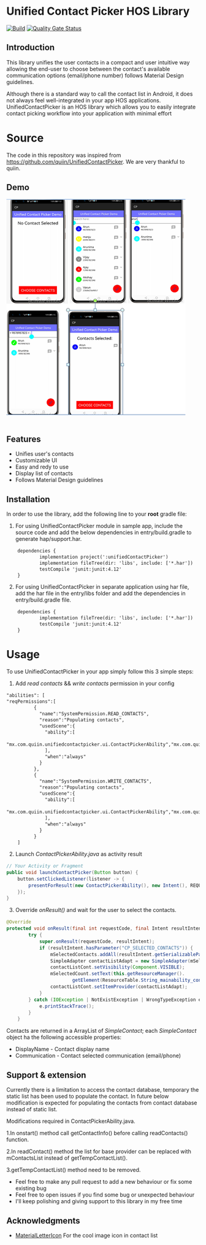 # Unified Contact Picker HOS Library

[![Build](https://github.com/HUSSAINKMM/UnifiedContactPicker/actions/workflows/main.yml/badge.svg)](https://github.com/HUSSAINKMM/UnifiedContactPicker/actions/workflows/main.yml)
[![Quality Gate Status](https://sonarcloud.io/api/project_badges/measure?project=applibgroup_UnifiedContactPicker&metric=alert_status)](https://sonarcloud.io/dashboard?id=applibgroup_UnifiedContactPicker)

## Introduction

This library unifies the user contacts in a compact and user intuitive way allowing the end-user to choose between the contact's available communication options (email/phone number) follows Material Design guidelines.

Although there is a standard way to call the contact list in Android, it does not always feel well-integrated in your app
HOS applications.
UnifiedContactPicker is an HOS library which allows you to easily integrate contact picking workflow into your application with minimal effort

# Source

The code in this repository was inspired from  https://github.com/quiin/UnifiedContactPicker. We are very thankful to quiin.

## Demo

![Layout_ability_main](Images/UnifiedContactPickerMainPage.png)
&nbsp;&nbsp;&nbsp;&nbsp;&nbsp;&nbsp;&nbsp;&nbsp;&nbsp;&nbsp;&nbsp;&nbsp;&nbsp;&nbsp;&nbsp;&nbsp;


## Features

* Unifies user's contacts
* Customizable UI
* Easy and redy to use
* Display list of contacts
* Follows Material Design guidelines

## Installation

In order to use the library, add the following line to your **root** gradle file:

1. For using UnifiedContactPicker module in sample app, include the source code and add the below dependencies in entry/build.gradle to generate hap/support.har.
```
	dependencies {
            implementation project(':unifiedContactPicker')
            implementation fileTree(dir: 'libs', include: ['*.har'])
            testCompile 'junit:junit:4.12'
	}
```
2. For using UnifiedContactPicker in separate application using har file, add the har file in the entry/libs folder and add the dependencies in entry/build.gradle file.
```
	dependencies {
            implementation fileTree(dir: 'libs', include: ['*.har'])
            testCompile 'junit:junit:4.12'
	}

```


# Usage

To use UnifiedContactPicker in your app simply follow this 3 simple steps:

1. Add _read contacts_ && _write contacts_ permission in your config

```
"abilities": [
"reqPermissions":[
          {
            "name":"SystemPermission.READ_CONTACTS",
            "reason":"Populating contacts",
            "usedScene":{
              "ability":[
                "mx.com.quiin.unifiedcontactpicker.ui.ContactPickerAbility","mx.com.quiin.unifiedcontactpicker.MainAbility"
              ],
              "when":"always"
            }
          },
          {
            "name":"SystemPermission.WRITE_CONTACTS",
            "reason":"Populating contacts",
            "usedScene":{
              "ability":[
                "mx.com.quiin.unifiedcontactpicker.ui.ContactPickerAbility","mx.com.quiin.unifiedcontactpicker.MainAbility"
              ],
              "when":"always"
            }
          }
    ]
```

2. Launch _ContactPickerAbility.java_ as activity result

```java
// Your Activity or Fragment
public void launchContactPicker(Button button) {
    button.setClickedListener(listener -> {
        presentForResult(new ContactPickerAbility(), new Intent(), REQUEST_CONTACT_PICKER);
    });
}
```

3. Override _onResult()_  and wait for the user to select the contacts.

```java
@Override
protected void onResult(final int requestCode, final Intent resultIntent) {
        try {
            super.onResult(requestCode, resultIntent);
            if (resultIntent.hasParameter("CP_SELECTED_CONTACTS")) {
                mSelectedContacts.addAll(resultIntent.getSerializableParam("CP_SELECTED_CONTACTS"));
                SimpleAdapter contactListAdapt = new SimpleAdapter(mSelectedContacts, this);
                contactListCont.setVisibility(Component.VISIBLE);
                mSelectedCount.setText(this.getResourceManager().
                        getElement(ResourceTable.String_mainability_contact_select_info).getString());
                contactListCont.setItemProvider(contactListAdapt);
            }
        } catch (IOException | NotExistException | WrongTypeException e) {
            e.printStackTrace();
        }
    }

```

Contacts are returned in a ArrayList of *SimpleContact*; each *SimpleContact* object ha the following accessible properties:

* DisplayName - Contact display name
* Communication - Contact selected communication (email/phone)

## Support & extension

Currently there is a limitation to access the contact database, temporary the static list has been used to populate the contact.
In future below modification is expected for populating the contacts from contact database instead of static list.

Modifications required in ContactPickerAbility.java. 

1.In onstart() method call getContactInfo() before calling readContacts() function.

2.In readContact() method the list for base provider can be replaced with mContactsList instead of getTempContactList().

3.getTempContactList() method need to be removed.

- Feel free to make any pull request to add a new behaviour or fix some existing bug
- Feel free to open issues if you find some bug or unexpected behaviour
- I'll keep polishing and giving support to this library in my free time

## Acknowledgments

 * [MaterialLetterIcon](https://github.com/applibgroup/MaterialLetterIcon) For the cool image icon in contact list

